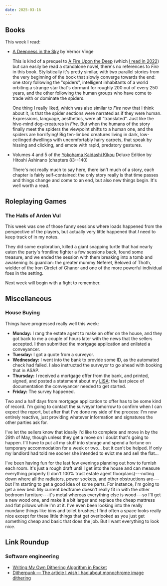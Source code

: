 ```yaml
---
date: 2025-03-16
---
```


## Books

This week I read:

- [A Deepness in the Sky][] by Vernor Vinge

  This is kind of a prequel to [A Fire Upon the Deep][] (which [I read in
  2022][]) but can easily be read a standalone novel, there's no references to
  *Fire* in this book.  Stylistically it's pretty similar, with two parallel
  stories from the very beginning of the book that slowly converge towards the
  end: one story following the "spiders", intelligent inhabitants of a world
  orbiting a strange star that's dormant for roughly 200 out of every 250 years,
  and the other following the human groups who have come to trade with or
  dominate the spiders.

  One thing I really liked, which was also similar to *Fire* now that I think
  about it, is that the spider sections were narrated as if they were human.
  Expressions, language, aesthetics, were all "translated".  Just like the
  hive-mind dog-creatures in *Fire*.  But when the humans of the story finally
  meet the spiders the viewpoint shifts to a human one, and the spiders are
  horrifying!  Big ten-limbed creatures living in dark, low-ceilinged dwellings
  with uncomfortably hairy carpets, that speak by hissing and clicking, and
  emote with rapid, predatory gestures.

- Volumes 4 and 5 of the [Yokohama Kaidashi Kikou][] Deluxe Edition by Hitoshi Ashinano (chapters 83--140)

  There's not really much to say here, there isn't much of a story, each chapter
  is fairly self-contained: the only story really is that time passes and things
  change and come to an end, but also new things begin.  It's well worth a read.

[A Deepness in the Sky]: https://en.wikipedia.org/wiki/A_Deepness_in_the_Sky
[A Fire Upon the Deep]: https://en.wikipedia.org/wiki/A_Fire_Upon_the_Deep
[I read in 2022]: notes/194.html
[Yokohama Kaidashi Kikou]: https://en.wikipedia.org/wiki/Yokohama_Kaidashi_Kikou


## Roleplaying Games

### The Halls of Arden Vul

This week was one of those funny sessions where loads happened from the
perspective of the players, but actually very little happened that *I* need to
keep track of in my notes.

They did some exploration, killed a giant snapping turtle that had nearly eaten
the party's frontline fighter a few sessions back, found some treasure, and we
ended the session with them breaking into a tomb and awakening its guardian: the
greater mummy Neferet, Beloved of Thoth, wielder of the Iron Circlet of Ghanor
and one of the more powerful individual foes in the setting.

Next week will begin with a fight to remember.


## Miscellaneous

### House Buying

Things have progressed really well this week:

- **Monday:** I rang the estate agent to make an offer on the house, and they
  got back to me a couple of hours later with the news that the sellers
  accepted.  I then submitted the mortgage application and enlisted a
  conveyancer.
- **Tuesday:** I got a quote from a surveyor.
- **Wednesday:** I went into the bank to provide some ID, as the automated check
  had failed.  I also instructed the surveyor to go ahead with booking that in
  ASAP.
- **Thursday:** I received a mortgage offer from the bank, and printed, signed,
  and posted a statement about my [LISA][]: the last piece of documentation the
  conveyancer needed to get started.
- **Friday:** The survey happened.

Two and a half days from mortgage application to offer has to be some kind of
record.  I'm going to contact the surveyor tomorrow to confirm when I can expect
the report, but after that I've done my side of the process: I'm now entirely
reactive, just providing whatever information and signatures the other parties
ask for.

I've let the sellers know that ideally I'd like to complete and move in by the
29th of May, though unless they get a move on I doubt that's going to happen.
I'll have to put all my stuff into storage and spend a fortune on temporary
accommodation for a week or two... but it can't be helped.  If only my landlord
had told me sooner she intended to evict me and sell the flat...

I've been having fun for the last few evenings planning out how to furnish each
room.  It's just a rough draft until I get into the house and can measure
everything properly (I don't 100% trust estate agent floorplans)---noting down
where all the radiators, power sockets, and other obstructions are---but I'm
starting to get a good idea of some parts.  For instance, I'm going to get a new
bed.  My current bedframe doesn't really fit in with the other bedroom
furniture---it's metal whereas everything else is wood---so I'll get a new wood
one, and make it a bit larger and replace the cheap mattress and flat pillows
while I'm at it.  I've even been looking into the really mundane things like
bins and toilet brushes; I find often a space looks really nice except for these
little things that get overlooked as you just get something cheap and basic that
does the job.  But I want everything to look nice.

[LISA]: https://www.gov.uk/lifetime-isa


## Link Roundup

### Software engineering

- [Writing My Own Dithering Algorithm in Racket](https://amanvir.com/blog/writing-my-own-dithering-algorithm-in-racket)
- [Ditherpunk — The article I wish I had about monochrome image dithering](https://surma.dev/things/ditherpunk/)

